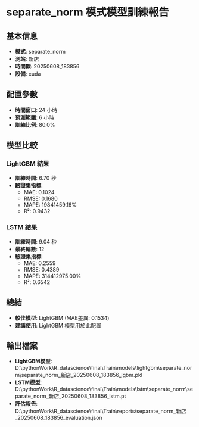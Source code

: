 
# separate_norm 模式模型訓練報告

## 基本信息
- **模式**: separate_norm
- **測站**: 新店
- **時間戳**: 20250608_183856
- **設備**: cuda

## 配置參數
- **時間窗口**: 24 小時
- **預測範圍**: 6 小時
- **訓練比例**: 80.0%

## 模型比較

### LightGBM 結果

- **訓練時間**: 6.70 秒
- **驗證集指標**:
  - MAE: 0.1024
  - RMSE: 0.1680
  - MAPE: 19841459.16%
  - R²: 0.9432

### LSTM 結果

- **訓練時間**: 9.04 秒
- **最終輪數**: 12
- **驗證集指標**:
  - MAE: 0.2559
  - RMSE: 0.4389
  - MAPE: 314412975.00%
  - R²: 0.6542

## 總結

- **較佳模型**: LightGBM (MAE差異: 0.1534)
- **建議使用**: LightGBM 模型用於此配置


## 輸出檔案
- **LightGBM模型**: D:\pythonWork\R_datascience\final\Train\models\lightgbm\separate_norm\separate_norm_新店_20250608_183856_lgbm.pkl
- **LSTM模型**: D:\pythonWork\R_datascience\final\Train\models\lstm\separate_norm\separate_norm_新店_20250608_183856_lstm.pt
- **評估報告**: D:\pythonWork\R_datascience\final\Train\reports\separate_norm_新店_20250608_183856_evaluation.json
